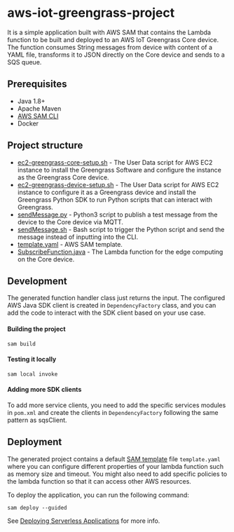 # aws-iot-greengrass-project

It is a simple application built with AWS SAM that contains the Lambda function to be built and deployed to an AWS IoT Greengrass Core device.
The function consumes String messages from device with content of a YAML file, transforms it to JSON directly on the Core device and sends to a SQS queue.

## Prerequisites
- Java 1.8+
- Apache Maven
- [AWS SAM CLI](https://docs.aws.amazon.com/serverless-application-model/latest/developerguide/serverless-sam-cli-install.html)
- Docker

## Project structure
- [ec2-greengrass-core-setup.sh](scripts/ec2-greengrass-core-setup.sh) - The User Data script for AWS EC2 instance to install the Greengrass Software and configure the instance as the Greengrass Core device.
- [ec2-greengrass-device-setup.sh](scripts/ec2-greengrass-device-setup.sh) - The User Data script for AWS EC2 instance to configure it as a Greengrass device and install the Greengrass Python SDK to run Python scripts that can interact with Greengrass.
- [sendMessage.py](scripts/sendMessage.py) - Python3 script to publish a test message from the device to the Core device via MQTT.
- [sendMessage.sh](scripts/sendMessage.sh) - Bash script to trigger the Python script and send the message instead of inputting into the CLI.
- [template.yaml](template.yaml) - AWS SAM template.
- [SubscribeFunction.java](src/main/java/com/home/amazon/iot/lamnda/SubscribeFunction.java) - The Lambda function for the edge computing on the Core device.

## Development

The generated function handler class just returns the input. The configured AWS Java SDK client is created in `DependencyFactory` class, and you can 
add the code to interact with the SDK client based on your use case.

#### Building the project
```
sam build
```

#### Testing it locally
```
sam local invoke
```

#### Adding more SDK clients
To add more service clients, you need to add the specific services modules in `pom.xml` and create the clients in `DependencyFactory` following the same 
pattern as sqsClient.

## Deployment

The generated project contains a default [SAM template](https://docs.aws.amazon.com/serverless-application-model/latest/developerguide/sam-resource-function.html) file `template.yaml` where you can 
configure different properties of your lambda function such as memory size and timeout. You might also need to add specific policies to the lambda function
so that it can access other AWS resources.

To deploy the application, you can run the following command:

```
sam deploy --guided
```

See [Deploying Serverless Applications](https://docs.aws.amazon.com/serverless-application-model/latest/developerguide/serverless-deploying.html) for more info.




